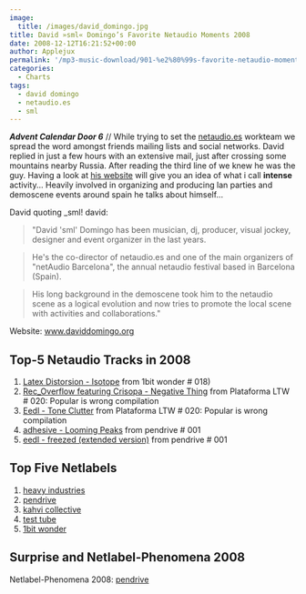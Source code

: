 ```yaml
---
image:
  title: /images/david_domingo.jpg
title: David »sml« Domingo’s Favorite Netaudio Moments 2008
date: 2008-12-12T16:21:52+00:00
author: Applejux
permalink: '/mp3-music-download/901-%e2%80%99s-favorite-netaudio-moments-2008'
categories:
  - Charts
tags:
  - david domingo
  - netaudio.es
  - sml
---
```

***Advent Calendar Door 6*** // While trying to set the <a href="http://www.netaudio.es" target="_blank">netaudio.es</a> workteam we spread the word amongst friends mailing lists and social networks. David replied in just a few hours with an extensive mail, just after crossing some mountains nearby Russia. After reading the third line of we knew he was the guy. Having a look at <a href="http://daviddomingo.org" target="_blank">his website</a> will give you an idea of what i call **intense** activity... Heavily involved in organizing and producing lan parties and demoscene events around spain he talks about himself...<!--more-->

David quoting _sml! david:

> "David 'sml' Domingo has been musician, dj, producer, visual jockey, designer and event organizer in the last years.
  
> He's the co-director of netaudio.es and one of the main organizers of "netAudio Barcelona", the annual netaudio festival based in Barcelona (Spain).
  
> His long background in the demoscene took him to the netaudio scene as a logical evolution and now tries to promote the local scene with activities and collaborations."

Website: <a href="http://www.daviddomingo.org" target="_blank">www.daviddomingo.org</a>

## Top-5 Netaudio Tracks in 2008

  1. <a href="http://www.1bit-wonder.com/018/018.html" target="_blank">Latex Distorsion - Isotope</a> from 1bit wonder # 018)
  2. [Rec_Overflow featuring Crisopa - Negative Thing](http://plataforma-ltw.netlabel.es/#post-219) from Plataforma LTW # 020: Popular is wrong compilation
  3. [Eedl - Tone Clutter](http://plataforma-ltw.netlabel.es/#post-219) from Plataforma LTW # 020: Popular is wrong compilation
  4. [adhesive - Looming Peaks](http://www.pendriverec.com/release.php?lang=esp&relnum=TVE9PQ) from pendrive # 001
  5. [eedl - freezed (extended version)](http://www.pendriverec.com/release.php?lang=esp&relnum=TVE9PQ) from pendrive # 001

## Top Five Netlabels

  1. <a href="http://www.heavy-industries.net" target="_blank">heavy industries</a>
  2. <a href="http://www.pendriverec.com" target="_blank">pendrive</a>
  3. <a href="http://www.kahvi.org" target="_blank">kahvi collective</a>
  4.  <a href="http://www.monocromatica.com/netlabel" target="_blank">test tube</a>
  5.  <a href="http://www.1bit-wonder.com" target="_blank">1bit wonder</a>

## Surprise and Netlabel-Phenomena 2008

Netlabel-Phenomena 2008: <a href="http://www.pendriverec.com" target="_blank">pendrive</a>